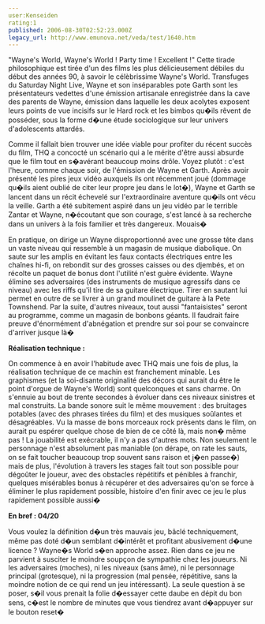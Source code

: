 ```yaml
---
user:Kenseiden
rating:1
published: 2006-08-30T02:52:23.000Z
legacy_url: http://www.emunova.net/veda/test/1640.htm
---
```

"Wayne's World, Wayne's World ! Party time ! Excellent !" Cette tirade philosophique est tirée d'un des films les plus délicieusement débiles du début des années 90, à savoir le célèbrissime Wayne's World. Transfuges du Saturday Night Live, Wayne et son inséparables pote Garth sont les présentateurs vedettes d'une émission artisanale enregistrée dans la cave des parents de Wayne, émission dans laquelle les deux acolytes exposent leurs points de vue incisifs sur le Hard rock et les bimbos qu�ils rêvent de posséder, sous la forme d�une étude sociologique sur leur univers d'adolescents attardés.  

  

Comme il fallait bien trouver une idée viable pour profiter du récent succès du film, THQ a concocté un scénario qui a le mérite d'être aussi absurde que le film tout en s�avérant beaucoup moins drôle. Voyez plutôt : c'est l'heure, comme chaque soir, de l'émission de Wayne et Garth. Après avoir présenté les pires jeux vidéo auxquels ils ont récemment joué (dommage qu�ils aient oublié de citer leur propre jeu dans le lot�), Wayne et Garth se lancent dans un récit échevelé sur l'extraordinaire aventure qu�ils ont vécu la veille. Garth a été subitement aspiré dans un jeu vidéo par le terrible Zantar et Wayne, n�écoutant que son courage, s'est lancé à sa recherche dans un univers à la fois familier et très dangereux. Mouais�  

  

En pratique, on dirige un Wayne disproportionné avec une grosse tête dans un vaste niveau qui ressemble à un magasin de musique diabolique. On saute sur les amplis en évitant les faux contacts électriques entre les chaînes hi-fi, on rebondit sur des grosses caisses ou des djembés, et on récolte un paquet de bonus dont l'utilité n'est guère évidente. Wayne élimine ses adversaires (des instruments de musique agressifs dans ce niveau) avec les riffs qu'il tire de sa guitare électrique. Tirer en sautant lui permet en outre de se livrer à un grand moulinet de guitare à la Pete Townshend. Par la suite, d'autres niveaux, tout aussi "fantaisistes" seront au programme, comme un magasin de bonbons géants. Il faudrait faire preuve d'énormément d'abnégation et prendre sur soi pour se convaincre d'arriver jusque là�  

  

**Réalisation technique :**  

On commence à en avoir l'habitude avec THQ mais une fois de plus, la réalisation technique de ce machin est franchement minable. Les graphismes (et la soi-disante originalité des décors qui aurait du être le point d'orgue de Wayne's World) sont quelconques et sans charme. On s'ennuie au bout de trente secondes à évoluer dans ces niveaux sinistres et mal construits. La bande sonore suit le même mouvement : des bruitages potables (avec des phrases tirées du film) et des musiques soûlantes et désagréables. Vu la masse de bons morceaux rock présents dans le film, on aurait pu espérer quelque chose de bien de ce côté là, mais non� même pas ! La jouabilité est exécrable, il n'y a pas d'autres mots. Non seulement le personnage n'est absolument pas maniable (on dérape, on rate les sauts, on se fait toucher beaucoup trop souvent sans raison et j�en passe�) mais de plus, l'évolution à travers les stages fait tout son possible pour dégoûter le joueur, avec des obstacles répétitifs et pénibles à franchir, quelques misérables bonus à récupérer et des adversaires qu'on se force à éliminer le plus rapidement possible, histoire d'en finir avec ce jeu le plus rapidement possible aussi�  

  

**En bref : 04/20**  

Vous voulez la définition d�un très mauvais jeu, bâclé techniquement, même pas doté d�un semblant d�intérêt et profitant abusivement d�une licence ? Wayne�s World s�en approche assez. Rien dans ce jeu ne parvient à susciter le moindre soupçon de sympathie chez les joueurs. Ni les adversaires (moches), ni les niveaux (sans âme), ni le personnage principal (grotesque), ni la progression (mal pensée, répétitive, sans la moindre notion de ce qui rend un jeu intéressant). La seule question à se poser, s�il vous prenait la folie d�essayer cette daube en dépit du bon sens, c�est le nombre de minutes que vous tiendrez avant d�appuyer sur le bouton reset�